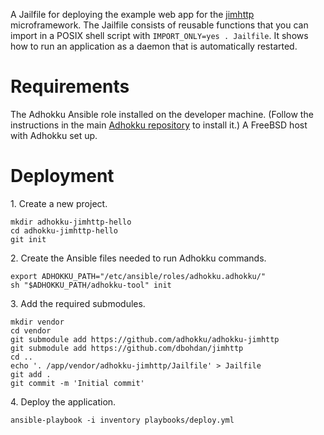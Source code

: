 A Jailfile for deploying the example web app for the [jimhttp](https://github.com/dbohdan/jimhttp) microframework. The Jailfile consists of reusable functions that you can import in a POSIX shell script with `IMPORT_ONLY=yes . Jailfile`. It shows how to run an application as a daemon that is automatically restarted.

# Requirements

The Adhokku Ansible role installed on the developer machine. (Follow the instructions in the main [Adhokku repository](https://github.com/adhokku/adhokku) to install it.) A FreeBSD host with Adhokku set up.

# Deployment

1\. Create a new project.

```shell
mkdir adhokku-jimhttp-hello
cd adhokku-jimhttp-hello
git init
```

2\. Create the Ansible files needed to run Adhokku commands.

```shell
export ADHOKKU_PATH="/etc/ansible/roles/adhokku.adhokku/"
sh "$ADHOKKU_PATH/adhokku-tool" init
```

3\. Add the required submodules.

```shell
mkdir vendor
cd vendor
git submodule add https://github.com/adhokku/adhokku-jimhttp
git submodule add https://github.com/dbohdan/jimhttp
cd ..
echo '. /app/vendor/adhokku-jimhttp/Jailfile' > Jailfile
git add .
git commit -m 'Initial commit'
```

4\. Deploy the application.

```shell
ansible-playbook -i inventory playbooks/deploy.yml
```
